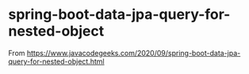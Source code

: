 # spring-boot-data-jpa-query-for-nested-object
From https://www.javacodegeeks.com/2020/09/spring-boot-data-jpa-query-for-nested-object.html
